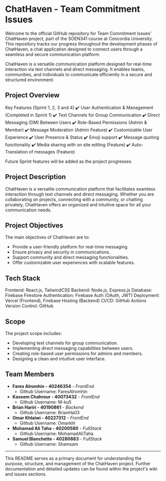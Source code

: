 # ChatHaven - Team Commitment Issues

Welcome to the official GitHub repository for Team Commitment Issues' ChatHaven project, part of the SOEN341 course at Concordia University. This repository tracks our progress throughout the development phases of ChatHaven, a chat application designed to connect users through a seamless and secure communication platform.

ChatHaven is a versatile communication platform designed for real-time interaction via text channels and direct messaging. It enables teams, communities, and individuals to communicate efficiently in a secure and structured environment.

## Project Overview

Key Features (Sprint 1, 2, 3 and 4)
✔️ User Authentication & Management (Completed in Sprint 1)
✔️ Text Channels for Group Communication
✔️ Direct Messaging (DM) Between Users
✔️ Role-Based Permissions (Admin & Member)
✔️ Message Moderation (Admin Feature)
✔️ Customizable User Experience
✔️ User Presence & Status
✔️ Emoji support
✔️ Message quoting functionality
✔️ Media sharing with on site editing (Feature)
✔️ Auto-Translation of messages (Feature)

Future Sprint features will be added as the project progresses.

## Project Description

ChatHaven is a versatile communication platform that facilitates seamless interaction through text channels and direct messaging. Whether you are collaborating on projects, connecting with a community, or chatting privately, ChatHaven offers an organized and intuitive space for all your communication needs.

## Project Objectives

The main objectives of ChatHaven are to:

- Provide a user-friendly platform for real-time messaging.
- Ensure privacy and security in communications.
- Support community and direct messaging functionalities.
- Offer customizable user experiences with scalable features.

## Tech Stack

Frontend: React.js, TailwindCSS
Backend: Node.js, Express.js
Database: Firebase Firestore
Authentication: Firebase Auth (OAuth, JWT)
Deployment: Vercel (Frontend), Firebase Hosting (Backend)
CI/CD: GitHub Actions
Version Control: GitHub

## Scope

The project scope includes:

- Developing text channels for group communication.
- Implementing direct messaging capabilities between users.
- Creating role-based user permissions for admins and members.
- Designing a clean and intuitive user interface.

## Team Members

- **Fares Alromhin - 40246354** - _FrontEnd_
  - Github Username: FaresAlromhin
- **Kassem Chahrour - 40073432** - _FrontEnd_
  - Github Username: M-ku5
- **Brian Hariri - 40190861** - _Backend_
  - Github Username: BrianHa03
- **Omar Khlaiwi - 40227312** - _FrontEnd_
  - Github Username: Omarkhl
- **Mohamad Ali Taha - 40200580** - _FullStack_
  - Github Username: MohamadAliTaha
- **Samuel Blanchette - 40280883** - _FullStack_
  - Github Username: Shamsam

---

This README serves as a primary document for understanding the purpose, structure, and management of the ChatHaven project. Further documentation and detailed updates can be found within the project's wiki and issues sections.

